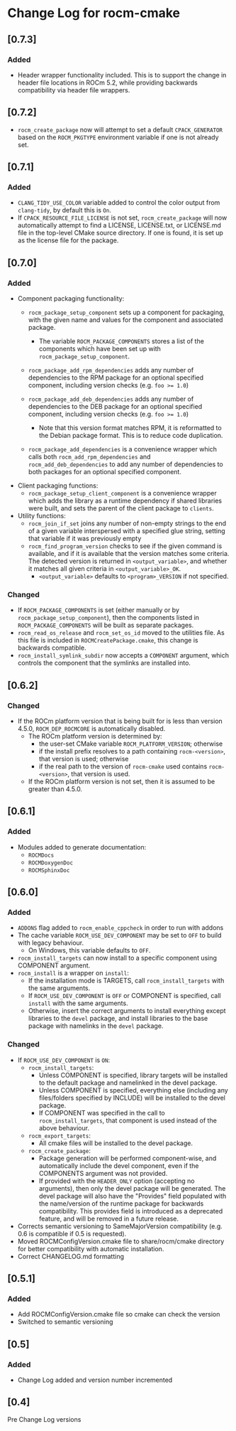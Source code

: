 # Change Log for rocm-cmake

## [0.7.3]
### Added
- Header wrapper functionality included. This is to support the change in header file locations in ROCm 5.2, while providing backwards compatibility via header file wrappers.

## [0.7.2]
- `rocm_create_package` now will attempt to set a default `CPACK_GENERATOR` based on the `ROCM_PKGTYPE` environment variable if one is not already set.

## [0.7.1]
### Added
- `CLANG_TIDY_USE_COLOR` variable added to control the color output from `clang-tidy`, by default this is `On`.
- If `CPACK_RESOURCE_FILE_LICENSE` is not set, `rocm_create_package` will now automatically attempt to find a LICENSE, LICENSE.txt, or LICENSE.md file in the top-level CMake source directory. If one is found, it is set up as the license file for the package. 

## [0.7.0]
### Added
- Component packaging functionality:
    - `rocm_package_setup_component` sets up a component for packaging, with the given name and values for the component and associated package.

        - The variable `ROCM_PACKAGE_COMPONENTS` stores a list of the components which have been set up with `rocm_package_setup_component`.
    - `rocm_package_add_rpm_dependencies` adds any number of dependencies to the RPM package for an optional specified component, including version checks (e.g. `foo >= 1.0`)
    - `rocm_package_add_deb_dependencies` adds any number of dependencies to the DEB package for an optional specified component, including version checks (e.g. `foo >= 1.0`)
        - Note that this version format matches RPM, it is reformatted to the Debian package format. This is to reduce code duplication.
    - `rocm_package_add_dependencies` is a convenience wrapper which calls both `rocm_add_rpm_dependencies` and `rocm_add_deb_dependencies` to add any number of dependencies to both packages for an optional specified component.
- Client packaging functions:
    - `rocm_package_setup_client_component` is a convenience wrapper which adds the library as a runtime dependency if shared libraries were built, and sets the parent of the client package to `clients`.
- Utility functions:
    - `rocm_join_if_set` joins any number of non-empty strings to the end of a given variable interspersed with a specified glue string, setting that variable if it was previously empty
    - `rocm_find_program_version` checks to see if the given command is available, and if it is available that the version matches some criteria. The detected version is returned in `<output_variable>`, and whether it matches all given criteria in `<output_variable>_OK`.
        - `<output_variable>` defaults to `<program>_VERSION` if not specified.
### Changed
- If `ROCM_PACKAGE_COMPONENTS` is set (either manually or by `rocm_package_setup_component`), then the components listed in `ROCM_PACKAGE_COMPONENTS` will be built as separate packages.
- `rocm_read_os_release` and `rocm_set_os_id` moved to the utilities file. As this file is included in `ROCMCreatePackage.cmake`, this change is backwards compatible.
- `rocm_install_symlink_subdir` now accepts a `COMPONENT` argument, which controls the component that the symlinks are installed into.

## [0.6.2]
### Changed
- If the ROCm platform version that is being built for is less than version 4.5.0, `ROCM_DEP_ROCMCORE` is automatically disabled.
  - The ROCm platform version is determined by:
    - the user-set CMake variable `ROCM_PLATFORM_VERSION`; otherwise
    - if the install prefix resolves to a path containing `rocm-<version>`, that version is used; otherwise
    - if the real path to the version of `rocm-cmake` used contains `rocm-<version>`, that version is used.
  - If the ROCm platform version is not set, then it is assumed to be greater than 4.5.0.

## [0.6.1]
### Added
- Modules added to generate documentation:
    - `ROCMDocs`
    - `ROCMDoxygenDoc`
    - `ROCMSphinxDoc`
## [0.6.0]
### Added
- `ADDONS` flag added to `rocm_enable_cppcheck` in order to run with addons
- The cache variable `ROCM_USE_DEV_COMPONENT` may be set to `OFF` to build with legacy behaviour.
    - On Windows, this variable defaults to `OFF`.
- `rocm_install_targets` can now install to a specific component using COMPONENT argument.
- `rocm_install` is a wrapper on `install`:
    - If the installation mode is TARGETS, call `rocm_install_targets` with the same arguments.
    - If `ROCM_USE_DEV_COMPONENT` is `OFF` or COMPONENT is specified, call `install` with the same arguments.
    - Otherwise, insert the correct arguments to install everything except libraries to the `devel` package, and install libraries to the base package with namelinks in the `devel` package.
### Changed
- If `ROCM_USE_DEV_COMPONENT` is `ON`:
    - `rocm_install_targets`:
        - Unless COMPONENT is specified, library targets will be installed to the default package and namelinked in the devel package.
        - Unless COMPONENT is specified, everything else (including any files/folders specified by INCLUDE) will be installed to the devel package.
        - If COMPONENT was specified in the call to `rocm_install_targets`, that component is used instead of the above behaviour.
    - `rocm_export_targets`:
        - All cmake files will be installed to the devel package.
    - `rocm_create_package`:
        - Package generation will be performed component-wise, and automatically include the devel component, even if the COMPONENTS argument was not provided.
        - If provided with the `HEADER_ONLY` option (accepting no arguments), then only the devel package will be generated. The devel package will also have the "Provides" field populated with the name/version of the runtime package for backwards compatibility. This provides field is introduced as a deprecated feature, and will be removed in a future release.
- Corrects semantic versioning to SameMajorVersion compatibility (e.g. 0.6 is compatible if 0.5 is requested).
- Moved ROCMConfigVersion.cmake file to share/rocm/cmake directory for better compatibility with automatic installation.
- Correct CHANGELOG.md formatting

## [0.5.1]
### Added
- Add ROCMConfigVersion.cmake file so cmake can check the version
- Switched to semantic versioning

## [0.5]
### Added
- Change Log added and version number incremented

## [0.4]
Pre Change Log versions

